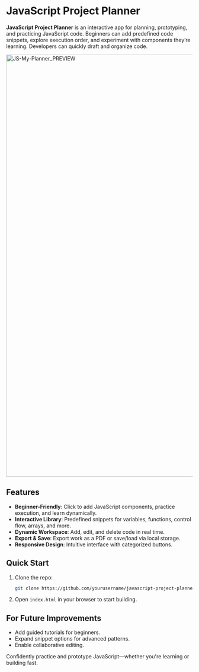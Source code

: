 # JavaScript Project Planner

**JavaScript Project Planner** is an interactive app for planning, prototyping, and practicing JavaScript code. Beginners can add predefined code snippets, explore execution order, and experiment with components they’re learning. Developers can quickly draft and organize code. 

<img width="1139" alt="JS-My-Planner_PREVIEW" src="https://github.com/user-attachments/assets/49190edb-a58b-4a58-82ce-2b104681e775" />

## Features

- **Beginner-Friendly**: Click to add JavaScript components, practice execution, and learn dynamically.
- **Interactive Library**: Predefined snippets for variables, functions, control flow, arrays, and more.
- **Dynamic Workspace**: Add, edit, and delete code in real time.
- **Export & Save**: Export work as a PDF or save/load via local storage.
- **Responsive Design**: Intuitive interface with categorized buttons.

## Quick Start

1. Clone the repo:
   ```bash
   git clone https://github.com/yourusername/javascript-project-planner.git
   ```
2. Open `index.html` in your browser to start building.

## For Future Improvements

- Add guided tutorials for beginners.
- Expand snippet options for advanced patterns.
- Enable collaborative editing.

Confidently practice and prototype JavaScript—whether you're learning or building fast.

